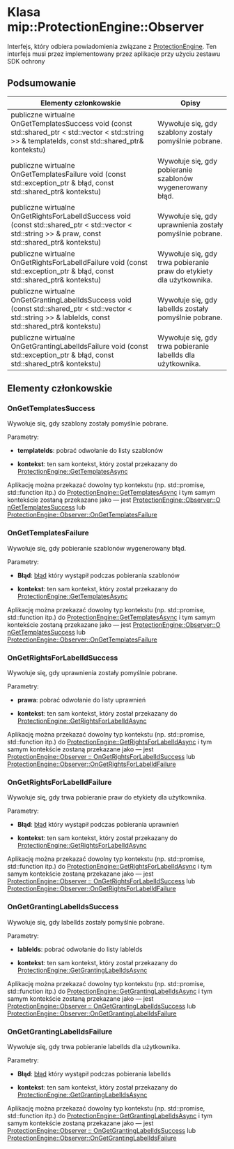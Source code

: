 # <a name="class-mipprotectionengineobserver"></a>Klasa mip::ProtectionEngine::Observer 
Interfejs, który odbiera powiadomienia związane z [ProtectionEngine](class_mip_protectionengine.md).
Ten interfejs musi przez implementowany przez aplikacje przy użyciu zestawu SDK ochrony
  
## <a name="summary"></a>Podsumowanie
 Elementy członkowskie                        | Opisy                                
--------------------------------|---------------------------------------------
publiczne wirtualne OnGetTemplatesSuccess void (const std::shared_ptr < std::vector < std::string >> & templateIds, const std::shared_ptr<void>& kontekstu)  |  Wywołuje się, gdy szablony zostały pomyślnie pobrane.
publiczne wirtualne OnGetTemplatesFailure void (const std::exception_ptr & błąd, const std::shared_ptr<void>& kontekstu)  |  Wywołuje się, gdy pobieranie szablonów wygenerowany błąd.
publiczne wirtualne OnGetRightsForLabelIdSuccess void (const std::shared_ptr < std::vector < std::string >> & praw, const std::shared_ptr<void>& kontekstu)  |  Wywołuje się, gdy uprawnienia zostały pomyślnie pobrane.
publiczne wirtualne OnGetRightsForLabelIdFailure void (const std::exception_ptr & błąd, const std::shared_ptr<void>& kontekstu)  |  Wywołuje się, gdy trwa pobieranie praw do etykiety dla użytkownika.
publiczne wirtualne OnGetGrantingLabelIdsSuccess void (const std::shared_ptr < std::vector < std::string >> & lableIds, const std::shared_ptr<void>& kontekstu)  |  Wywołuje się, gdy labelIds zostały pomyślnie pobrane.
publiczne wirtualne OnGetGrantingLabelIdsFailure void (const std::exception_ptr & błąd, const std::shared_ptr<void>& kontekstu)  |  Wywołuje się, gdy trwa pobieranie labelIds dla użytkownika.
  
## <a name="members"></a>Elementy członkowskie
  
### <a name="ongettemplatessuccess"></a>OnGetTemplatesSuccess
Wywołuje się, gdy szablony zostały pomyślnie pobrane.

Parametry:  
* **templateIds**: pobrać odwołanie do listy szablonów 


* **kontekst**: ten sam kontekst, który został przekazany do [ProtectionEngine::GetTemplatesAsync](class_mip_protectionengine.md#gettemplatesasync)


Aplikację można przekazać dowolny typ kontekstu (np. std::promise, std::function itp.) do [ProtectionEngine::GetTemplatesAsync](class_mip_protectionengine.md#gettemplatesasync) i tym samym kontekście zostaną przekazane jako — jest [ProtectionEngine::Observer::O nGetTemplatesSuccess](class_mip_protectionengine_observer.md#ongettemplatessuccess) lub [ProtectionEngine::Observer::OnGetTemplatesFailure](class_mip_protectionengine_observer.md#ongettemplatesfailure)
  
### <a name="ongettemplatesfailure"></a>OnGetTemplatesFailure
Wywołuje się, gdy pobieranie szablonów wygenerowany błąd.

Parametry:  
* **Błąd**: [błąd](class_mip_error.md) który wystąpił podczas pobierania szablonów 


* **kontekst**: ten sam kontekst, który został przekazany do [ProtectionEngine::GetTemplatesAsync](class_mip_protectionengine.md#gettemplatesasync)


Aplikację można przekazać dowolny typ kontekstu (np. std::promise, std::function itp.) do [ProtectionEngine::GetTemplatesAsync](class_mip_protectionengine.md#gettemplatesasync) i tym samym kontekście zostaną przekazane jako — jest [ProtectionEngine::Observer::O nGetTemplatesSuccess](class_mip_protectionengine_observer.md#ongettemplatessuccess) lub [ProtectionEngine::Observer::OnGetTemplatesFailure](class_mip_protectionengine_observer.md#ongettemplatesfailure)
  
### <a name="ongetrightsforlabelidsuccess"></a>OnGetRightsForLabelIdSuccess
Wywołuje się, gdy uprawnienia zostały pomyślnie pobrane.

Parametry:  
* **prawa**: pobrać odwołanie do listy uprawnień 


* **kontekst**: ten sam kontekst, który został przekazany do [ProtectionEngine::GetRightsForLabelIdAsync](class_mip_protectionengine.md#getrightsforlabelidasync)


Aplikację można przekazać dowolny typ kontekstu (np. std::promise, std::function itp.) do [ProtectionEngine::GetRightsForLabelIdAsync](class_mip_protectionengine.md#getrightsforlabelidasync) i tym samym kontekście zostaną przekazane jako — jest [ProtectionEngine::Observer :: OnGetRightsForLabelIdSuccess](class_mip_protectionengine_observer.md#ongetrightsforlabelidsuccess) lub [ProtectionEngine::Observer::OnGetRightsForLabelIdFailure](class_mip_protectionengine_observer.md#ongetrightsforlabelidfailure)
  
### <a name="ongetrightsforlabelidfailure"></a>OnGetRightsForLabelIdFailure
Wywołuje się, gdy trwa pobieranie praw do etykiety dla użytkownika.

Parametry:  
* **Błąd**: [błąd](class_mip_error.md) który wystąpił podczas pobierania uprawnień 


* **kontekst**: ten sam kontekst, który został przekazany do [ProtectionEngine::GetRightsForLabelIdAsync](class_mip_protectionengine.md#getrightsforlabelidasync)


Aplikację można przekazać dowolny typ kontekstu (np. std::promise, std::function itp.) do [ProtectionEngine::GetRightsForLabelIdAsync](class_mip_protectionengine.md#getrightsforlabelidasync) i tym samym kontekście zostaną przekazane jako — jest [ProtectionEngine::Observer :: OnGetRightsForLabelIdSuccess](class_mip_protectionengine_observer.md#ongetrightsforlabelidsuccess) lub [ProtectionEngine::Observer::OnGetRightsForLabelIdFailure](class_mip_protectionengine_observer.md#ongetrightsforlabelidfailure)
  
### <a name="ongetgrantinglabelidssuccess"></a>OnGetGrantingLabelIdsSuccess
Wywołuje się, gdy labelIds zostały pomyślnie pobrane.

Parametry:  
* **lableIds**: pobrać odwołanie do listy lableIds 


* **kontekst**: ten sam kontekst, który został przekazany do [ProtectionEngine::GetGrantingLabelIdsAsync](class_mip_protectionengine.md#getgrantinglabelidsasync)


Aplikację można przekazać dowolny typ kontekstu (np. std::promise, std::function itp.) do [ProtectionEngine::GetGrantingLabelIdsAsync](class_mip_protectionengine.md#getgrantinglabelidsasync) i tym samym kontekście zostaną przekazane jako — jest [ProtectionEngine::Observer :: OnGetGrantingLabelIdsSuccess](class_mip_protectionengine_observer.md#ongetgrantinglabelidssuccess) lub [ProtectionEngine::Observer::OnGetGrantingLabelIdsFailure](class_mip_protectionengine_observer.md#ongetgrantinglabelidsfailure)
  
### <a name="ongetgrantinglabelidsfailure"></a>OnGetGrantingLabelIdsFailure
Wywołuje się, gdy trwa pobieranie labelIds dla użytkownika.

Parametry:  
* **Błąd**: [błąd](class_mip_error.md) który wystąpił podczas pobierania labelIds 


* **kontekst**: ten sam kontekst, który został przekazany do [ProtectionEngine::GetGrantingLabelIdsAsync](class_mip_protectionengine.md#getgrantinglabelidsasync)


Aplikację można przekazać dowolny typ kontekstu (np. std::promise, std::function itp.) do [ProtectionEngine::GetGrantingLabelIdsAsync](class_mip_protectionengine.md#getgrantinglabelidsasync) i tym samym kontekście zostaną przekazane jako — jest [ProtectionEngine::Observer :: OnGetGrantingLabelIdsSuccess](class_mip_protectionengine_observer.md#ongetgrantinglabelidssuccess) lub [ProtectionEngine::Observer::OnGetGrantingLabelIdsFailure](class_mip_protectionengine_observer.md#ongetgrantinglabelidsfailure)